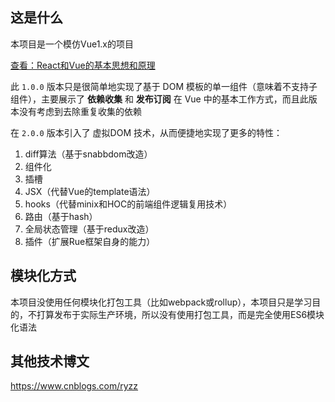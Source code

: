## 这是什么
本项目是一个模仿Vue1.x的项目

[查看：React和Vue的基本思想和原理](/docs/React.vs.Vue.md)

此 `1.0.0` 版本只是很简单地实现了基于 DOM 模板的单一组件（意味着不支持子组件），主要展示了 **依赖收集** 和 **发布订阅** 在 Vue 中的基本工作方式，而且此版本没有考虑到去除重复收集的依赖

在 `2.0.0` 版本引入了 虚拟DOM 技术，从而便捷地实现了更多的特性：

1. diff算法（基于snabbdom改造）
2. 组件化
3. 插槽
4. JSX（代替Vue的template语法）
5. hooks（代替minix和HOC的前端组件逻辑复用技术）
6. 路由（基于hash）
7. 全局状态管理（基于redux改造）
8. 插件（扩展Rue框架自身的能力）

## 模块化方式
本项目没使用任何模块化打包工具（比如webpack或rollup），本项目只是学习目的，不打算发布于实际生产环境，所以没有使用打包工具，而是完全使用ES6模块化语法

## 其他技术博文
https://www.cnblogs.com/ryzz

